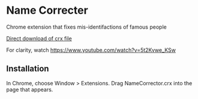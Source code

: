 Name Correcter
=============

Chrome extension that fixes mis-identifactions of famous people

[Direct download of crx file](https://github.com/panicsteve/cloud-to-butt/blob/master/CloudToButt.crx?raw=true)

For clarity, watch https://www.youtube.com/watch?v=5t2Kvwe_KSw

Installation
------------

In Chrome, choose Window > Extensions.  Drag NameCorrector.crx into the page that appears.